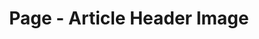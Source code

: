 ---
layout: article
title: Page - Article Header Image
article_header:
  type: cover
  image:
    src: /docs/assets/images/cover2.jpg
---